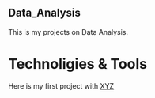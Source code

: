 ## Data_Analysis
This is my projects on Data Analysis.

# Technoligies & Tools


Here is my first project with [XYZ](https://github.com/ektadutt/Data_Analysis/tree/main/Data_Preprocessing)

